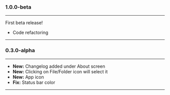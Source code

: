 ### 1.0.0-beta
***
First beta release!

* Code refactoring

***


### 0.3.0-alpha
***

* **New:** Changelog added under About screen
* **New:** Clicking on File/Folder icon will select it
* **New:** App icon
* **Fix:** Status bar color

***

